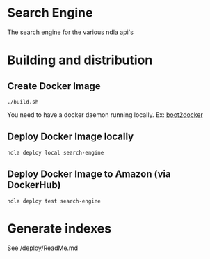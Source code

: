 # Search Engine

The search engine for the various ndla api's

# Building and distribution

## Create Docker Image
    ./build.sh

You need to have a docker daemon running locally. Ex: [boot2docker](http://boot2docker.io/)

## Deploy Docker Image locally
    ndla deploy local search-engine

## Deploy Docker Image to Amazon (via DockerHub)
    ndla deploy test search-engine

# Generate indexes
See /deploy/ReadMe.md
